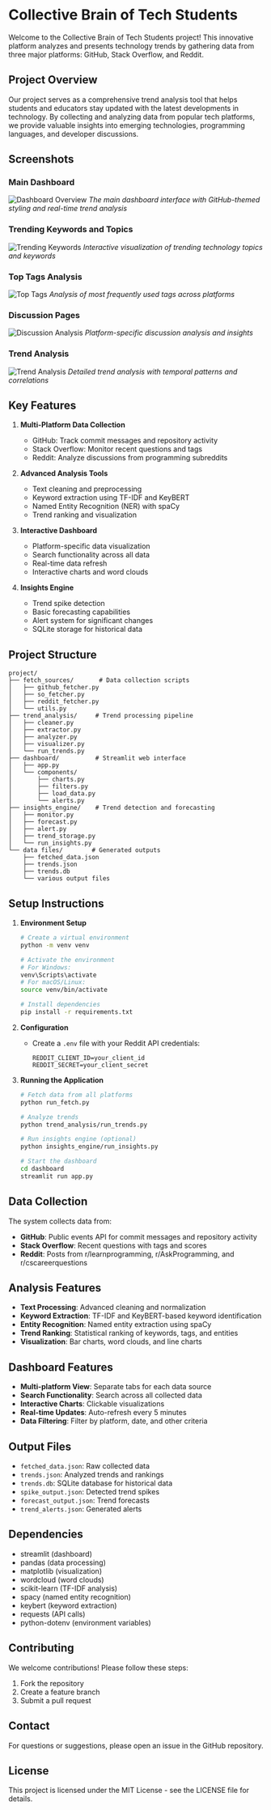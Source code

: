 # Collective Brain of Tech Students

Welcome to the Collective Brain of Tech Students project! This innovative platform analyzes and presents technology trends by gathering data from three major platforms: GitHub, Stack Overflow, and Reddit.

## Project Overview

Our project serves as a comprehensive trend analysis tool that helps students and educators stay updated with the latest developments in technology. By collecting and analyzing data from popular tech platforms, we provide valuable insights into emerging technologies, programming languages, and developer discussions.

## Screenshots

### Main Dashboard
![Dashboard Overview](Screenshots/dashboard.png)
*The main dashboard interface with GitHub-themed styling and real-time trend analysis*

### Trending Keywords and Topics
![Trending Keywords](Screenshots/trending_keywords.png)
*Interactive visualization of trending technology topics and keywords*

### Top Tags Analysis
![Top Tags](Screenshots/top_tags.png)
*Analysis of most frequently used tags across platforms*

### Discussion Pages
![Discussion Analysis](Screenshots/discussion%20pages.png)
*Platform-specific discussion analysis and insights*

### Trend Analysis
![Trend Analysis](Screenshots/trend.png)
*Detailed trend analysis with temporal patterns and correlations*

## Key Features

1. **Multi-Platform Data Collection**
   - GitHub: Track commit messages and repository activity
   - Stack Overflow: Monitor recent questions and tags
   - Reddit: Analyze discussions from programming subreddits

2. **Advanced Analysis Tools**
   - Text cleaning and preprocessing
   - Keyword extraction using TF-IDF and KeyBERT
   - Named Entity Recognition (NER) with spaCy
   - Trend ranking and visualization

3. **Interactive Dashboard**
   - Platform-specific data visualization
   - Search functionality across all data
   - Real-time data refresh
   - Interactive charts and word clouds

4. **Insights Engine**
   - Trend spike detection
   - Basic forecasting capabilities
   - Alert system for significant changes
   - SQLite storage for historical data

## Project Structure

```
project/
├── fetch_sources/       # Data collection scripts
│   ├── github_fetcher.py
│   ├── so_fetcher.py
│   ├── reddit_fetcher.py
│   └── utils.py
├── trend_analysis/     # Trend processing pipeline
│   ├── cleaner.py
│   ├── extractor.py
│   ├── analyzer.py
│   ├── visualizer.py
│   └── run_trends.py
├── dashboard/          # Streamlit web interface
│   ├── app.py
│   └── components/
│       ├── charts.py
│       ├── filters.py
│       ├── load_data.py
│       └── alerts.py
├── insights_engine/    # Trend detection and forecasting
│   ├── monitor.py
│   ├── forecast.py
│   ├── alert.py
│   ├── trend_storage.py
│   └── run_insights.py
└── data files/        # Generated outputs
    ├── fetched_data.json
    ├── trends.json
    ├── trends.db
    └── various output files
```

## Setup Instructions

1. **Environment Setup**
   ```bash
   # Create a virtual environment
   python -m venv venv
   
   # Activate the environment
   # For Windows:
   venv\Scripts\activate
   # For macOS/Linux:
   source venv/bin/activate
   
   # Install dependencies
   pip install -r requirements.txt
   ```

2. **Configuration**
   - Create a `.env` file with your Reddit API credentials:
     ```
     REDDIT_CLIENT_ID=your_client_id
     REDDIT_SECRET=your_client_secret
     ```

3. **Running the Application**
   ```bash
   # Fetch data from all platforms
   python run_fetch.py
   
   # Analyze trends
   python trend_analysis/run_trends.py
   
   # Run insights engine (optional)
   python insights_engine/run_insights.py
   
   # Start the dashboard
   cd dashboard
   streamlit run app.py
   ```

## Data Collection

The system collects data from:
- **GitHub**: Public events API for commit messages and repository activity
- **Stack Overflow**: Recent questions with tags and scores
- **Reddit**: Posts from r/learnprogramming, r/AskProgramming, and r/cscareerquestions

## Analysis Features

- **Text Processing**: Advanced cleaning and normalization
- **Keyword Extraction**: TF-IDF and KeyBERT-based keyword identification
- **Entity Recognition**: Named entity extraction using spaCy
- **Trend Ranking**: Statistical ranking of keywords, tags, and entities
- **Visualization**: Bar charts, word clouds, and line charts

## Dashboard Features

- **Multi-platform View**: Separate tabs for each data source
- **Search Functionality**: Search across all collected data
- **Interactive Charts**: Clickable visualizations
- **Real-time Updates**: Auto-refresh every 5 minutes
- **Data Filtering**: Filter by platform, date, and other criteria

## Output Files

- `fetched_data.json`: Raw collected data
- `trends.json`: Analyzed trends and rankings
- `trends.db`: SQLite database for historical data
- `spike_output.json`: Detected trend spikes
- `forecast_output.json`: Trend forecasts
- `trend_alerts.json`: Generated alerts

## Dependencies

- streamlit (dashboard)
- pandas (data processing)
- matplotlib (visualization)
- wordcloud (word clouds)
- scikit-learn (TF-IDF analysis)
- spacy (named entity recognition)
- keybert (keyword extraction)
- requests (API calls)
- python-dotenv (environment variables)

## Contributing

We welcome contributions! Please follow these steps:
1. Fork the repository
2. Create a feature branch
3. Submit a pull request

## Contact

For questions or suggestions, please open an issue in the GitHub repository.

## License

This project is licensed under the MIT License - see the LICENSE file for details.
